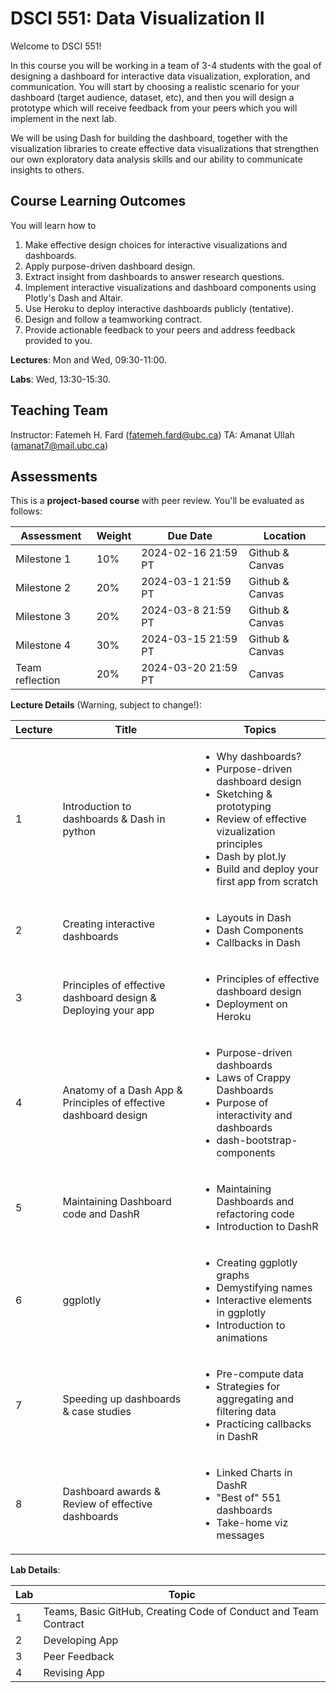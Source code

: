 # DSCI 551: Data Visualization II

Welcome to DSCI 551!

In this course you will be working in a team of 3-4 students with the goal of designing a dashboard for interactive data visualization, exploration, and communication. You will start by choosing a realistic scenario for your dashboard (target audience, dataset, etc), and then you will design a prototype which will receive feedback from your peers which you will implement in the next lab.

We will be using Dash for building the dashboard, together with the visualization libraries to create effective data visualizations that strengthen our own exploratory data analysis skills and our ability to communicate insights to others.

## Course Learning Outcomes

You will learn how to

1. Make effective design choices for interactive visualizations and dashboards.
2. Apply purpose-driven dashboard design.
3. Extract insight from dashboards to answer research questions.
4. Implement interactive visualizations and dashboard components using Plotly's Dash and Altair.
5. Use Heroku to deploy interactive dashboards publicly (tentative).
6. Design and follow a teamworking contract.
7. Provide actionable feedback to your peers and address feedback provided to you.

**Lectures**: Mon and Wed, 09:30-11:00.

**Labs**: Wed, 13:30-15:30.

## Teaching Team

Instructor: Fatemeh H. Fard (fatemeh.fard@ubc.ca)
TA: Amanat Ullah (amanat7@mail.ubc.ca)

## Assessments

This is a __project-based course__ with peer review. You'll be evaluated as follows:

| Assessment      | Weight | Due Date            | Location        |
|-----------------|--------|---------------------|-----------------|
| Milestone 1     | 10%    | 2024-02-16 21:59 PT | Github & Canvas |
| Milestone 2     | 20%    | 2024-03-1 21:59 PT | Github & Canvas |
| Milestone 3     | 20%    | 2024-03-8 21:59 PT | Github & Canvas |
| Milestone 4     | 30%    | 2024-03-15 21:59 PT | Github & Canvas |
| Team reflection | 20%    | 2024-03-20 21:59 PT | Canvas          |


__Lecture Details__ (Warning, subject to change!):

| Lecture | Title | Topics |
|---------|-------|-------|
| 1 | Introduction to dashboards & Dash in python |<ul> <li> Why dashboards? <li> Purpose-driven dashboard design <li> Sketching & prototyping <li> Review of effective vizualization principles <li> Dash by plot.ly <li> Build and deploy your first app from scratch </ul>
| 2 | Creating interactive dashboards | <ul> <li> Layouts in Dash <li>  Dash Components <li> Callbacks in Dash </ul>
| 3 | Principles of effective dashboard design & Deploying your app | <ul> <li> Principles of effective dashboard design <li> Deployment on Heroku </ul>
| 4 | Anatomy of a Dash App & Principles of effective dashboard design | <ul> <li> Purpose-driven dashboards <li> Laws of Crappy Dashboards <li> Purpose of interactivity and dashboards <li> dash-bootstrap-components </ul>
| 5 | Maintaining Dashboard code and DashR  | <ul> <li> Maintaining Dashboards and refactoring code <li> Introduction to DashR </ul>
| 6 | ggplotly | <ul> <li> Creating ggplotly graphs <li> Demystifying names <li> Interactive elements in ggplotly <li> Introduction to animations  </ul>
| 7 | Speeding up dashboards & case studies | <ul> <li> Pre-compute data <li> Strategies for aggregating and filtering data <li> Practicing callbacks in DashR </ul>
| 8 | Dashboard awards & Review of effective dashboards | <ul> <li> Linked Charts in DashR <li> "Best of" 551 dashboards <li> Take-home viz messages </ul>

__Lab Details__:

| Lab | Topic |
|-----|-------|
| 1 | Teams, Basic GitHub, Creating Code of Conduct and Team Contract |
| 2 | Developing App |
| 3 | Peer Feedback |
| 4 | Revising App |


